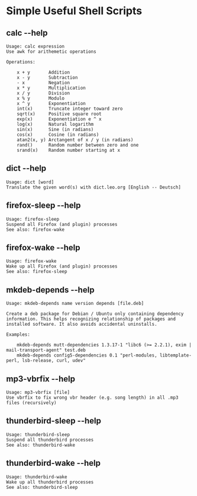 # Simple Useful Shell Scripts

## calc --help
    Usage: calc expression
    Use awk for arithemetic operations
    
    Operations: 
    
        x + y       Addition
        x - y       Subtraction
        - x         Negation
        x * y       Multiplication
        x / y       Division
        x % y       Modulo
        x ^ y       Exponentiation
        int(x)      Truncate integer toward zero
        sqrt(x)     Positive square root
        exp(x)      Exponentiation e ^ x
        log(x)      Natural logarithm
        sin(x)      Sine (in radians)
        cos(x)      Cosine (in radians)
        atan2(x, y) Arctangent of x / y (in radians)
        rand()      Random number between zero and one
        srand(x)    Random number starting at x

## dict --help
    Usage: dict [word]
    Translate the given word(s) with dict.leo.org [English -- Deutsch]

## firefox-sleep --help
    Usage: firefox-sleep
    Suspend all Firefox (and plugin) processes
    See also: firefox-wake

## firefox-wake --help
    Usage: firefox-wake
    Wake up all Firefox (and plugin) processes
    See also: firefox-sleep

## mkdeb-depends --help
    Usage: mkdeb-depends name version depends [file.deb]

    Create a deb package for Debian / Ubuntu only containing dependency
    information. This helps recognizing relationship of packages and
    installed software. It also avoids accidental uninstalls.

    Examples: 

        mkdeb-depends mutt-dependencies 1.3.17-1 "libc6 (>= 2.2.1), exim | mail-transport-agent" test.deb
        mkdeb-depends config5-dependencies 0.1 "perl-modules, libtemplate-perl, lsb-release, curl, udev"

## mp3-vbrfix --help
    Usage: mp3-vbrfix [file]
    Use vbrfix to fix wrong vbr header (e.g. song length) in all .mp3 files (recursively)

## thunderbird-sleep --help
    Usage: thunderbird-sleep
    Suspend all thunderbird processes
    See also: thunderbird-wake

## thunderbird-wake --help
    Usage: thunderbird-wake
    Wake up all thunderbird processes
    See also: thunderbird-sleep
